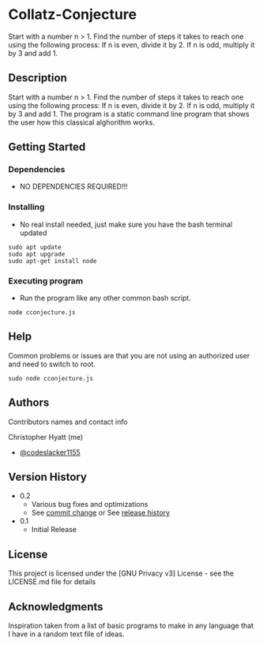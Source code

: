 # Collatz-Conjecture
Start with a number n > 1. Find the number of steps it takes to reach one using the following process: If n is even, divide it by 2. If n is odd, multiply it by 3 and add 1.

## Description

Start with a number n > 1. Find the number of steps it takes to reach one using the following process: If n is even, divide it by 2. If n is odd, multiply it by 3 and add 1.
The program is a static command line program that shows the user how this classical alghorithm works.

## Getting Started

### Dependencies

* NO DEPENDENCIES REQUIRED!!!

### Installing

* No real install needed, just make sure you have the bash terminal updated
```
sudo apt update
sudo apt upgrade
sudo apt-get install node
```

### Executing program

* Run the program like any other common bash script.
```
node cconjecture.js
```

## Help
Common problems or issues are that you are not using an authorized user and need to switch to root.
```
sudo node cconjecture.js
```

## Authors

Contributors names and contact info

Christopher Hyatt (me)
* [@codeslacker1155](https://github.com/codeslacker1155)

## Version History

* 0.2
    * Various bug fixes and optimizations
    * See [commit change]() or See [release history]()
* 0.1
    * Initial Release

## License

This project is licensed under the [GNU Privacy v3] License - see the LICENSE.md file for details

## Acknowledgments

Inspiration taken from a list of basic programs to make in any language that I have in a random text file of ideas.
